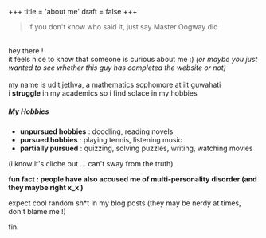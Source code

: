 +++
title = 'about me'
draft = false
+++


> If you don't know who said it, just say Master Oogway did

\
hey there !\
it feels nice to know that someone is curious about me :) *(or maybe you just wanted to see whether this guy has completed the website or not)*\
\
my name is udit jethva, a mathematics sophomore at iit guwahati\
i **struggle** in my academics so i find solace in my hobbies

##### My Hobbies
* **unpursued hobbies** : doodling, reading novels
* **pursued hobbies** : playing tennis, listening music
* **partially pursued** : quizzing, solving puzzles, writing, watching movies

(i know it's cliche but ... can't sway from the truth)

**fun fact : people have also accused me of multi-personality disorder (and they maybe right x_x )**

expect cool random sh*t in my blog posts (they may be nerdy at times, don't blame me !)

fin.







